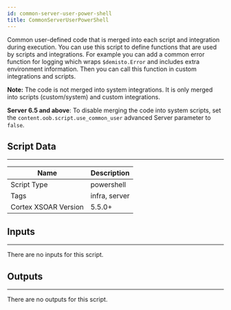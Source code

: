 ```yaml
---
id: common-server-user-power-shell
title: CommonServerUserPowerShell 
---
```


Common user-defined code that is merged into each script and integration during execution. You can use this script to define functions that are used by scripts and integrations. For example you can add a common error function for logging which wraps `$demisto.Error` and includes extra environment information. Then you can call this function in custom integrations and scripts.  

**Note:** The code is not merged into system integrations. It is only merged into scripts (custom/system) and custom integrations.  

**Server 6.5 and above**: To disable merging the code into system scripts, set the `content.oob.script.use_common_user` advanced Server parameter to `false`.

## Script Data
---

| **Name** | **Description** |
| --- | --- |
| Script Type | powershell |
| Tags | infra, server |
| Cortex XSOAR Version | 5.5.0+ |

## Inputs
---
There are no inputs for this script.

## Outputs
---
There are no outputs for this script.
